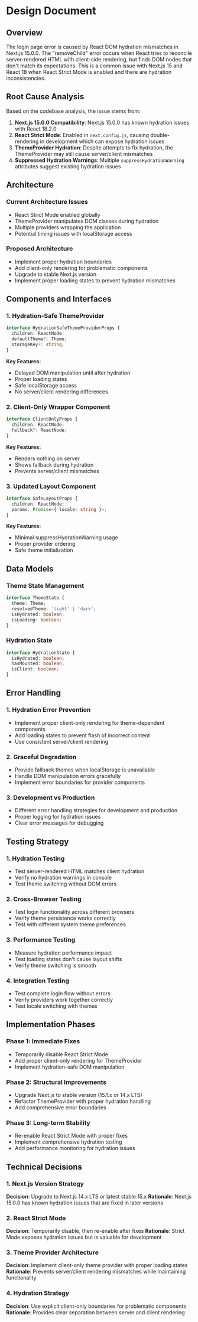 # Design Document

## Overview

The login page error is caused by React DOM hydration mismatches in Next.js 15.0.0. The "removeChild" error occurs when React tries to reconcile server-rendered HTML with client-side rendering, but finds DOM nodes that don't match its expectations. This is a common issue with Next.js 15 and React 18 when React Strict Mode is enabled and there are hydration inconsistencies.

## Root Cause Analysis

Based on the codebase analysis, the issue stems from:

1. **Next.js 15.0.0 Compatibility**: Next.js 15.0.0 has known hydration issues with React 18.2.0
2. **React Strict Mode**: Enabled in `next.config.js`, causing double-rendering in development which can expose hydration issues
3. **ThemeProvider Hydration**: Despite attempts to fix hydration, the ThemeProvider may still cause server/client mismatches
4. **Suppressed Hydration Warnings**: Multiple `suppressHydrationWarning` attributes suggest existing hydration issues

## Architecture

### Current Architecture Issues
- React Strict Mode enabled globally
- ThemeProvider manipulates DOM classes during hydration
- Multiple providers wrapping the application
- Potential timing issues with localStorage access

### Proposed Architecture
- Implement proper hydration boundaries
- Add client-only rendering for problematic components
- Upgrade to stable Next.js version
- Implement proper loading states to prevent hydration mismatches

## Components and Interfaces

### 1. Hydration-Safe ThemeProvider
```typescript
interface HydrationSafeThemeProviderProps {
  children: ReactNode;
  defaultTheme?: Theme;
  storageKey?: string;
}
```

**Key Features:**
- Delayed DOM manipulation until after hydration
- Proper loading states
- Safe localStorage access
- No server/client rendering differences

### 2. Client-Only Wrapper Component
```typescript
interface ClientOnlyProps {
  children: ReactNode;
  fallback?: ReactNode;
}
```

**Key Features:**
- Renders nothing on server
- Shows fallback during hydration
- Prevents server/client mismatches

### 3. Updated Layout Component
```typescript
interface SafeLayoutProps {
  children: ReactNode;
  params: Promise<{ locale: string }>;
}
```

**Key Features:**
- Minimal suppressHydrationWarning usage
- Proper provider ordering
- Safe theme initialization

## Data Models

### Theme State Management
```typescript
interface ThemeState {
  theme: Theme;
  resolvedTheme: 'light' | 'dark';
  isHydrated: boolean;
  isLoading: boolean;
}
```

### Hydration State
```typescript
interface HydrationState {
  isHydrated: boolean;
  hasMounted: boolean;
  isClient: boolean;
}
```

## Error Handling

### 1. Hydration Error Prevention
- Implement proper client-only rendering for theme-dependent components
- Add loading states to prevent flash of incorrect content
- Use consistent server/client rendering

### 2. Graceful Degradation
- Provide fallback themes when localStorage is unavailable
- Handle DOM manipulation errors gracefully
- Implement error boundaries for provider components

### 3. Development vs Production
- Different error handling strategies for development and production
- Proper logging for hydration issues
- Clear error messages for debugging

## Testing Strategy

### 1. Hydration Testing
- Test server-rendered HTML matches client hydration
- Verify no hydration warnings in console
- Test theme switching without DOM errors

### 2. Cross-Browser Testing
- Test login functionality across different browsers
- Verify theme persistence works correctly
- Test with different system theme preferences

### 3. Performance Testing
- Measure hydration performance impact
- Test loading states don't cause layout shifts
- Verify theme switching is smooth

### 4. Integration Testing
- Test complete login flow without errors
- Verify providers work together correctly
- Test locale switching with themes

## Implementation Phases

### Phase 1: Immediate Fixes
- Temporarily disable React Strict Mode
- Add proper client-only rendering for ThemeProvider
- Implement hydration-safe DOM manipulation

### Phase 2: Structural Improvements
- Upgrade Next.js to stable version (15.1.x or 14.x LTS)
- Refactor ThemeProvider with proper hydration handling
- Add comprehensive error boundaries

### Phase 3: Long-term Stability
- Re-enable React Strict Mode with proper fixes
- Implement comprehensive hydration testing
- Add performance monitoring for hydration issues

## Technical Decisions

### 1. Next.js Version Strategy
**Decision**: Upgrade to Next.js 14.x LTS or latest stable 15.x
**Rationale**: Next.js 15.0.0 has known hydration issues that are fixed in later versions

### 2. React Strict Mode
**Decision**: Temporarily disable, then re-enable after fixes
**Rationale**: Strict Mode exposes hydration issues but is valuable for development

### 3. Theme Provider Architecture
**Decision**: Implement client-only theme provider with proper loading states
**Rationale**: Prevents server/client rendering mismatches while maintaining functionality

### 4. Hydration Strategy
**Decision**: Use explicit client-only boundaries for problematic components
**Rationale**: Provides clear separation between server and client rendering